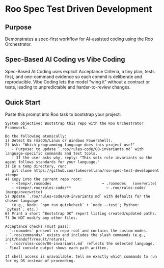 # Roo Spec Test Driven Development

## Purpose
Demonstrates a spec-first workflow for AI-assisted coding using the Roo Orchestrator.

## Spec-Based AI Coding vs Vibe Coding
Spec-Based AI Coding uses explicit Acceptance Criteria, a tiny plan, tests first, and one-command evidence so each commit is deliberate and reproducible.
Vibe Coding lets the model "wing it" without a contract or tests, leading to unpredictable and harder-to-review changes.

## Quick Start
Paste this prompt into Roo task to bootstrap your project:

```
System objective: Bootstrap this repo with the Roo Orchestrator Framework.

Do the following atomically:
1) Detect OS (macOS/Linux or Windows PowerShell).
2) Ask: "Which programming language does this project use?"
   - Purpose: to update `.roo/rules-code/00-invariants.md` with language-specific commands and test tools.
   - If the user asks why, reply: "This sets rule invariants so the agent follows standards for your language."
3) In a temp directory, run:
   git clone https://github.com/lukeorellana/roo-spec-test-development <temp>
4) Copy into the current repo root:
   - <temp>/.roomodes                       → .roomodes   (overwrite)
   - <temp>/.roo/rules-code/**                → .roo/rules-code/ (merge/overwrite)
5) Update `.roo/rules-code/00-invariants.md` with defaults for the chosen language
   (e.g., Node: `npm run quickcheck` + `node --test`; Python: `pytest`; etc.)
6) Print a short “Bootstrap OK” report listing created/updated paths.
7) Do NOT modify any other files.

Acceptance checks (must pass):
- `.roomodes` present in repo root and contains the custom modes.
- `.roo/commands/` exists and includes the slash commands (e.g., init/handoff/result/return).
- `.roo/rules-code/00-invariants.md` reflects the selected language.
- Final console output shows each path written.

If shell access is unavailable, tell me exactly which commands to run for my OS instead of proceeding.

```
